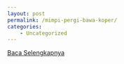 ```yaml
---
layout: post
permalink: /mimpi-pergi-bawa-koper/
categories:
    - Uncategorized
---
```


[Baca Selengkapnya](/04)